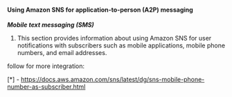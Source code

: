 #### Using Amazon SNS for application-to-person (A2P) messaging 

***Mobile text messaging (SMS)***

1. This section provides information about using Amazon SNS for user notifications with subscribers such as mobile applications, mobile phone numbers, and email addresses.

follow for more integration:

[*] - https://docs.aws.amazon.com/sns/latest/dg/sns-mobile-phone-number-as-subscriber.html